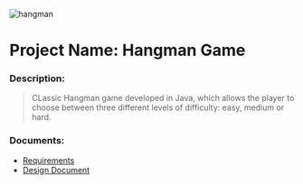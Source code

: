 ![hangman](https://github.com/Ramisar/Hangman/blob/3062390ffed8713588944a6f68269834769e4cea/hangman_thumbnail.jpg)
# Project Name: Hangman Game
### Description:
>CLassic Hangman game developed in Java, which allows the player to choose between three different levels of difficulty: easy, medium or hard. 

### Documents:

- [Requirements](https://github.com/Ramisar/Hangman/blob/d092307f99cd3f6fd90846bf18d2a6e387fad7ee/Assignment%20Title%20Sheet%20CP%20Hangman.pdf)
- [Design Document](https://github.com/Ramisar/Hangman/blob/d092307f99cd3f6fd90846bf18d2a6e387fad7ee/Assignment%204%20-%20Design%20Document%20-%20Hangman%202960774%20.pdf)
